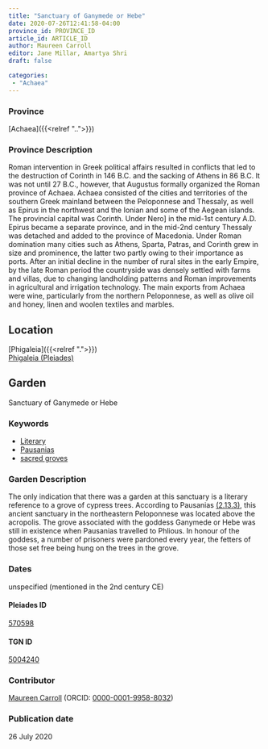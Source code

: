 ```yaml
---
title: "Sanctuary of Ganymede or Hebe"
date: 2020-07-26T12:41:58-04:00
province_id: PROVINCE_ID
article_id: ARTICLE_ID
author: Maureen Carroll
editor: Jane Millar, Amartya Shri
draft: false

categories:
 - "Achaea"
---
```


### Province

[Achaea]({{<relref "..">}})

### Province Description

Roman intervention in Greek political affairs resulted in conflicts that led to the destruction of Corinth in 146 B.C. and the sacking of Athens in 86 B.C. It was not until 27 B.C., however, that Augustus formally organized the Roman province of Achaea. Achaea consisted of the cities and territories of the southern Greek mainland between the Peloponnese and Thessaly, as well as Epirus in the northwest and the Ionian and some of the Aegean islands.
The provincial capital was Corinth. Under Nero] in the mid-1st century A.D. Epirus became a separate province, and in the mid-2nd century Thessaly was detached and added to the province of Macedonia. Under Roman domination many cities such as Athens, Sparta, Patras, and Corinth grew in size and prominence, the latter two partly owing to their importance as ports.  After an initial decline in the number of rural sites in the early Empire, by the late Roman period the countryside was densely settled with farms and villas, due to changing landholding patterns and Roman improvements in agricultural and irrigation technology. The main exports from Achaea were wine, particularly from the northern Peloponnese, as well as olive oil and honey, linen and woolen textiles and marbles.

## Location

[Phigaleia]({{<relref ".">}}) \
[Phigaleia (Pleiades)](https://pleiades.stoa.org/places/570598)

<!--### Location Description-->

<!-- LEAVE THIS BLANK FOR NOW

## Sublocation

located above the acropolis

### Sublocation Description-->

<!-- DESCRIPTION -->

## Garden

Sanctuary of Ganymede or Hebe

### Keywords

- [Literary](#)
- [Pausanias](https://catalog.perseus.org/cite-collections/authors/urn:cite:perseus:author.1054.1)
-	[sacred groves](http://vocab.getty.edu/page/aat/300251876)

### Garden Description

The only indication that there was a garden at this sanctuary is a literary reference to a grove of cypress trees.  According to Pausanias [(2.13.3)](http://data.perseus.org/citations/urn:cts:greekLit:tlg0525.tlg001.perseus-eng1:2.13), this ancient sanctuary in the northeastern Peloponnese was located above the acropolis.  The grove associated with the goddess Ganymede or Hebe was still in existence when Pausanias travelled to Phlious.  In honour of the goddess, a number of prisoners were pardoned every year, the fetters of those set free being hung on the trees in the grove.

<!--### Maps-->

<!--

NEW WAY ↓↓↓↓
{{< figure src="../images/image_name.ext" alt="ALT_TEXT" title="CAPTION" >}}

### Plans

NEW WAY ↓↓↓↓
{{< figure src="../images/image_name.ext" alt="ALT_TEXT" title="CAPTION" >}}
-->

<!--### Images

NEW WAY ↓↓↓↓
{{< figure src="../images/image_name.ext" alt="ALT_TEXT" title="CAPTION" >}}
-->

### Dates

unspecified (mentioned in the 2nd century CE)

<!--
### Bibliography

- BIB_ENTRY [(worldcat)](WORLDCAT_LINK_URL)
-->

<!--#### Periodo ID-->

<!-- [PERIODO_ID](https://pleiades.stoa.org/places/PLEIADES_ID) -->

#### Pleiades ID

[570598](https://pleiades.stoa.org/places/570598)

#### TGN ID

[5004240](http://vocab.getty.edu/page/tgn/5004240)

### Contributor

[Maureen Carroll](link) (ORCID: [0000-0001-9958-8032](https://orcid.org/0000-0001-9958-8032))

### Publication date

26 July 2020

<!--### Related articles-->

<!-- Links to other related articles. Leave blank for now -->
